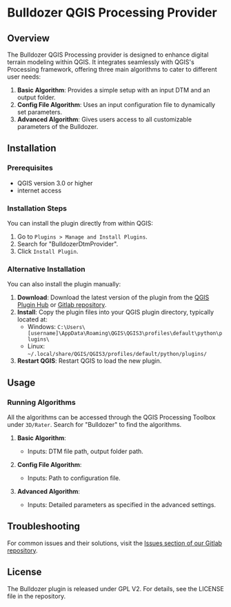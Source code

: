 # Bulldozer QGIS Processing Provider

## Overview
The Bulldozer QGIS Processing provider is designed to enhance digital terrain modeling within QGIS.
It integrates seamlessly with QGIS's Processing framework, offering three main algorithms to cater to different user needs:

1. **Basic Algorithm**: Provides a simple setup with an input DTM and an output folder.
2. **Config File Algorithm**: Uses an input configuration file to dynamically set parameters.
3. **Advanced Algorithm**: Gives users access to all customizable parameters of the Bulldozer.

## Installation

### Prerequisites
- QGIS version 3.0 or higher
- internet access

### Installation Steps
You can install the plugin directly from within QGIS:
  1. Go to `Plugins > Manage and Install Plugins`.
  2. Search for "BulldozerDtmProvider".
  3. Click `Install Plugin`.


### Alternative Installation
You can also install the plugin manually:
1. **Download**: Download the latest version of the plugin from the [QGIS Plugin Hub](https://plugins.qgis.org/) or [Gitlab repository](https://gitlab.cnes.fr/3d/tools/bulldozer-qgis-plugin).
2. **Install**: Copy the plugin files into your QGIS plugin directory, typically located at:
   - Windows: `C:\Users\[username]\AppData\Roaming\QGIS\QGIS3\profiles\default\python\plugins\`
   - Linux: `~/.local/share/QGIS/QGIS3/profiles/default/python/plugins/`
3. **Restart QGIS**: Restart QGIS to load the new plugin.



## Usage

### Running Algorithms

All the algorithms can be accessed through the QGIS Processing Toolbox under `3D/Rater`. Search for "Bulldozer" to find the algorithms.

1. **Basic Algorithm**:
   - Inputs: DTM file path, output folder path.

2. **Config File Algorithm**:
   - Inputs: Path to configuration file.

3. **Advanced Algorithm**:
   - Inputs: Detailed parameters as specified in the advanced settings.


## Troubleshooting
For common issues and their solutions, visit the [Issues section of our Gitlab repository](https://gitlab.cnes.fr/3d/tools/bulldozer-qgis-plugin/-/issues).

## License
The Bulldozer plugin is released under GPL V2. For details, see the LICENSE file in the repository.

